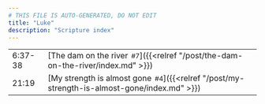 ```yaml
---
# THIS FILE IS AUTO-GENERATED, DO NOT EDIT
title: "Luke"
description: "Scripture index"
---
```


|  |  |
| --- | --- |
| 6:37-38 | [The dam on the river<span style="font-size:smaller; padding-left:0.5em;">#7</span>]({{<relref "/post/the-dam-on-the-river/index.md" >}}) |
| 21:19 | [My strength is almost gone<span style="font-size:smaller; padding-left:0.5em;">#4</span>]({{<relref "/post/my-strength-is-almost-gone/index.md" >}}) |
